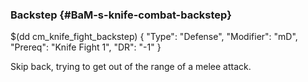 ### Backstep {#BaM-s-knife-combat-backstep}

$(dd cm_knife_fight_backstep)
{ "Type": "Defense",
	"Modifier": "mD",
	"Prereq": "Knife Fight 1",
	"DR": "-1"
}

Skip back, trying to get out of the range of a melee attack.

